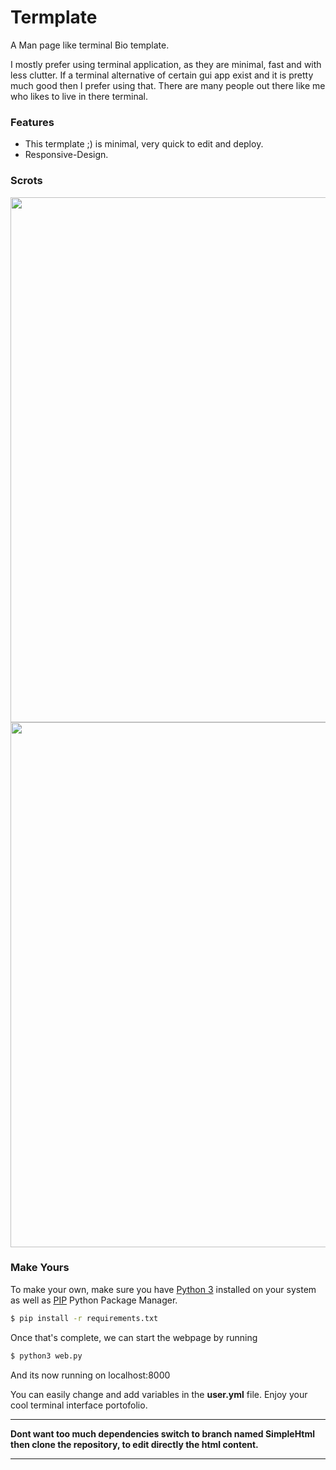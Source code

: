 
# Termplate

A Man page like terminal Bio template.


I mostly prefer using terminal application, as they are minimal, fast and with less clutter.
If a terminal alternative of certain gui app exist and it is pretty much good then I prefer using that.
There are many people out there like me who likes to live in there terminal.

### Features
- This termplate ;) is minimal, very quick to edit and deploy.
- Responsive-Design.

### Scrots

<img src="/scrots/a.png" width="840">
<img src="/scrots/b.png" width="840">

### Make Yours

To make your own, make sure you have [Python 3](https://python.org) installed on your system as well as [PIP](https://pypi.org/project/pip/) Python Package Manager.

```bash
$ pip install -r requirements.txt
```

Once that's complete, we can start the webpage by running

```bash
$ python3 web.py
```

And its now running on localhost:8000

You can easily change and add variables in the **user.yml** file.
Enjoy your cool terminal interface portofolio.

---
<b> Dont want too much dependencies switch to branch named SimpleHtml 
 then clone the repository, to edit directly the html content.</b>

---


